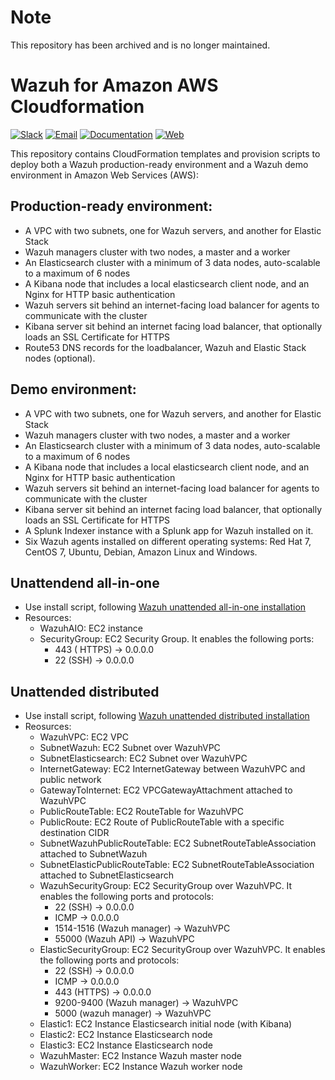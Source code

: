 # Note

This repository has been archived and is no longer maintained.

# Wazuh for Amazon AWS Cloudformation

[![Slack](https://img.shields.io/badge/slack-join-blue.svg)](https://goo.gl/forms/M2AoZC4b2R9A9Zy12)
[![Email](https://img.shields.io/badge/email-join-blue.svg)](https://groups.google.com/forum/#!forum/wazuh)
[![Documentation](https://img.shields.io/badge/docs-view-green.svg)](https://documentation.wazuh.com)
[![Web](https://img.shields.io/badge/web-view-green.svg)](https://wazuh.com)

This repository contains CloudFormation templates and provision scripts to deploy both a Wazuh production-ready environment and a Wazuh demo environment in Amazon Web Services (AWS):

## Production-ready environment:

* A VPC with two subnets, one for Wazuh servers, and another for Elastic Stack
* Wazuh managers cluster with two nodes, a master and a worker
* An Elasticsearch cluster with a minimum of 3 data nodes, auto-scalable to a maximum of 6 nodes
* A Kibana node that includes a local elasticsearch client node, and an Nginx for HTTP basic authentication
* Wazuh servers sit behind an internet-facing load balancer for agents to communicate with the cluster
* Kibana server sit behind an internet facing load balancer, that optionally loads an SSL Certificate for HTTPS
* Route53 DNS records for the loadbalancer, Wazuh and Elastic Stack nodes (optional).

## Demo environment:

* A VPC with two subnets, one for Wazuh servers, and another for Elastic Stack
* Wazuh managers cluster with two nodes, a master and a worker
* An Elasticsearch cluster with a minimum of 3 data nodes, auto-scalable to a maximum of 6 nodes
* A Kibana node that includes a local elasticsearch client node, and an Nginx for HTTP basic authentication
* Wazuh servers sit behind an internet-facing load balancer for agents to communicate with the cluster
* Kibana server sit behind an internet facing load balancer, that optionally loads an SSL Certificate for HTTPS
* A Splunk Indexer instance with a Splunk app for Wazuh installed on it.
* Six Wazuh agents installed on different operating systems: Red Hat 7, CentOS 7, Ubuntu, Debian, Amazon Linux and Windows.

## Unattendend all-in-one

* Use install script, following [Wazuh unattended all-in-one installation](https://documentation.wazuh.com/current/installation-guide/open-distro/all-in-one-deployment/unattended-installation.html)
* Resources:
    - WazuhAIO: EC2 instance
    - SecurityGroup: EC2 Security Group. It enables the following ports:
        - 443 ( HTTPS) -> 0.0.0.0
        - 22 (SSH) -> 0.0.0.0

## Unattended distributed 

* Use install script, following [Wazuh unattended distributed installation](https://documentation.wazuh.com/current/installation-guide/open-distro/distributed-deployment/unattended/index.html)
* Reosurces:
    - WazuhVPC: EC2 VPC
    - SubnetWazuh: EC2 Subnet over WazuhVPC
    - SubnetElasticsearch: EC2 Subnet over WazuhVPC
    - InternetGateway: EC2 InternetGateway between WazuhVPC and public network
    - GatewayToInternet: EC2 VPCGatewayAttachment attached to WazuhVPC
    - PublicRouteTable: EC2 RouteTable for WazuhVPC
    - PublicRoute: EC2 Route of PublicRouteTable with a specific destination CIDR
    - SubnetWazuhPublicRouteTable: EC2 SubnetRouteTableAssociation attached to SubnetWazuh
    - SubnetElasticPublicRouteTable: EC2 SubnetRouteTableAssociation attached to SubnetElasticsearch
    - WazuhSecurityGroup: EC2 SecurityGroup over WazuhVPC. It enables the following ports and protocols:
        -   22 (SSH) -> 0.0.0.0
        -   ICMP -> 0.0.0.0
        -   1514-1516 (Wazuh manager) -> WazuhVPC
        -   55000 (Wazuh API) -> WazuhVPC
    - ElasticSecurityGroup: EC2 SecurityGroup over WazuhVPC. It enables the following ports and protocols:
        - 22 (SSH) -> 0.0.0.0
        - ICMP -> 0.0.0.0
        - 443 (HTTPS) -> 0.0.0.0
        - 9200-9400 (Wazuh manager) -> WazuhVPC
        - 5000 (wazuh manager) -> WazuhVPC
    - Elastic1: EC2 Instance Elasticsearch initial node (with Kibana)
    - Elastic2: EC2 Instance Elasticsearch node
    - Elastic3: EC2 Instance Elasticsearch node
    - WazuhMaster: EC2 Instance Wazuh master node
    - WazuhWorker: EC2 Instance Wazuh worker node
